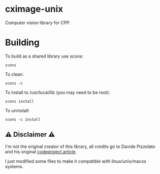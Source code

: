 # cximage-unix

Computer vision library for CPP.

# Building

To build as a shared library use scons:

```shell
scons
```

To clean:

```shell
scons -c
```

To install to /usr/local/lib (you may need to be root):

```shell
scons install
```

To uninstall:

```shell
scons -c install
```

## ⚠️ Disclaimer ⚠️

I'm not the original creator of this library, all credits go to Davide Pizzolato and his original [codeproject article](https://www.codeproject.com/Articles/1300/CxImage).

I just modified some files to make it compatible with linux/unix/macos systems.
